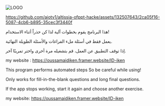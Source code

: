 ![LOGO](https://github.com/aiotv1/altissia-ofppt-hacke/assets/132507643/73370024-6b3a-4eec-badb-82e6221aff2b)




https://github.com/aiotv1/altissia-ofppt-hacke/assets/132507643/2ca05f16-5087-4cb6-b895-35cec3f3440f





هذا البرنامج يقوم بخطوات آلية
لذا كن حذراً أثناء الاستخدام!

يعمل فقط في أسئلة ملء الفراغات والأسئلة الطويلة النهائية.

إذا توقف التطبيق عن العمل، قم بتشغيله مرة أخرى واختر تمرينًا آخر.


my website : https://oussamaidiken.framer.website/ID-iken



This program performs automated steps
So be careful while using!

Only works for fill-in-the-blank questions and long final questions.

If the app stops working, start it again and choose another exercise.


my website: https://oussamaidiken.framer.website/ID-iken



